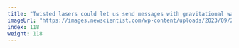 ```yaml
---
title: "Twisted lasers could let us send messages with gravitational waves"
imageUrl: "https://images.newscientist.com/wp-content/uploads/2023/09/22112712/SEI_172755805.jpg?width=600"
index: 118
weight: 118
---
```

